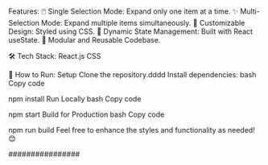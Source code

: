 
Features:
🖱️ Single Selection Mode: Expand only one item at a time.
✨ Multi-Selection Mode: Expand multiple items simultaneously.
🎨 Customizable Design: Styled using CSS.
🔄 Dynamic State Management: Built with React useState.
🧩 Modular and Reusable Codebase.

🛠️ Tech Stack:
React.js
CSS

🚀 How to Run:
Setup
Clone the repository.dddd
Install dependencies:
bash
Copy code

npm install
Run Locally
bash
Copy code

npm start
Build for Production
bash
Copy code

npm run build
Feel free to enhance the styles and functionality as needed! 😊




################
